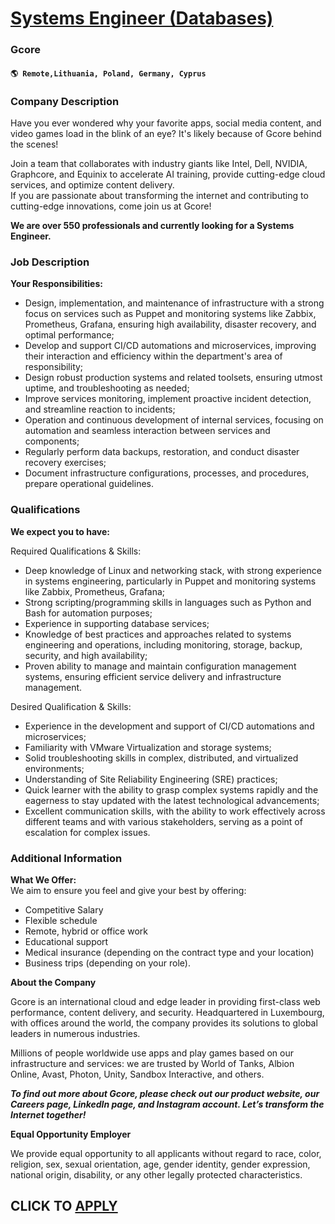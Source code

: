 # [Systems Engineer (Databases)](https://www.remotewlb.com/apply/systems-engineer-databases-110979)  
### Gcore  
#### `🌎 Remote,Lithuania, Poland, Germany, Cyprus`  

### **Company Description**

Have you ever wondered why your favorite apps, social media content, and video games load in the blink of an eye? It's likely because of Gcore behind the scenes!  
  
Join a team that collaborates with industry giants like Intel, Dell, NVIDIA, Graphcore, and Equinix to accelerate AI training, provide cutting-edge cloud services, and optimize content delivery.  
If you are passionate about transforming the internet and contributing to cutting-edge innovations, come join us at Gcore!  
  
**We are over 550 professionals and currently looking for a Systems Engineer.**

###  **Job Description**

 **Your Responsibilities:**

  * Design, implementation, and maintenance of infrastructure with a strong focus on services such as Puppet and monitoring systems like Zabbix, Prometheus, Grafana, ensuring high availability, disaster recovery, and optimal performance;
  * Develop and support CI/CD automations and microservices, improving their interaction and efficiency within the department's area of responsibility;
  * Design robust production systems and related toolsets, ensuring utmost uptime, and troubleshooting as needed;
  * Improve services monitoring, implement proactive incident detection, and streamline reaction to incidents;
  * Operation and continuous development of internal services, focusing on automation and seamless interaction between services and components;
  * Regularly perform data backups, restoration, and conduct disaster recovery exercises;
  * Document infrastructure configurations, processes, and procedures, prepare operational guidelines.

###  **Qualifications**

 **We expect you to have:**

Required Qualifications & Skills:

  * Deep knowledge of Linux and networking stack, with strong experience in systems engineering, particularly in Puppet and monitoring systems like Zabbix, Prometheus, Grafana;
  * Strong scripting/programming skills in languages such as Python and Bash for automation purposes;
  * Experience in supporting database services;
  * Knowledge of best practices and approaches related to systems engineering and operations, including monitoring, storage, backup, security, and high availability;
  * Proven ability to manage and maintain configuration management systems, ensuring efficient service delivery and infrastructure management.

Desired Qualification & Skills:

  * Experience in the development and support of CI/CD automations and microservices;
  * Familiarity with VMware Virtualization and storage systems;
  * Solid troubleshooting skills in complex, distributed, and virtualized environments;
  * Understanding of Site Reliability Engineering (SRE) practices;
  * Quick learner with the ability to grasp complex systems rapidly and the eagerness to stay updated with the latest technological advancements;
  * Excellent communication skills, with the ability to work effectively across different teams and with various stakeholders, serving as a point of escalation for complex issues.

###  **Additional Information**

 **What We Offer:**  
We aim to ensure you feel and give your best by offering:

  * Competitive Salary
  * Flexible schedule
  * Remote, hybrid or office work
  * Educational support
  * Medical insurance (depending on the contract type and your location)
  * Business trips (depending on your role).

  
**About the Company**  
  
Gcore is an international cloud and edge leader in providing first-class web performance, content delivery, and security. Headquartered in Luxembourg, with offices around the world, the company provides its solutions to global leaders in numerous industries.  
  
Millions of people worldwide use apps and play games based on our infrastructure and services: we are trusted by World of Tanks, Albion Online, Avast, Photon, Unity, Sandbox Interactive, and others.  
  
_**To find out more about Gcore, please check out our product website, our Careers page, LinkedIn page, and Instagram account. Let’s transform the Internet together!**_  
  
**Equal Opportunity Employer**  
  
We provide equal opportunity to all applicants without regard to race, color, religion, sex, sexual orientation, age, gender identity, gender expression, national origin, disability, or any other legally protected characteristics.

  
## CLICK TO [APPLY](https://www.remotewlb.com/apply/systems-engineer-databases-110979)

